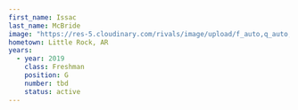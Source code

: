 ```yaml
---
first_name: Issac
last_name: McBride
image: "https://res-5.cloudinary.com/rivals/image/upload/f_auto,q_auto,t_new_profile/pdn47x2s9mtdxghqddsi"
hometown: Little Rock, AR
years:
  - year: 2019
    class: Freshman
    position: G
    number: tbd
    status: active
---
```

